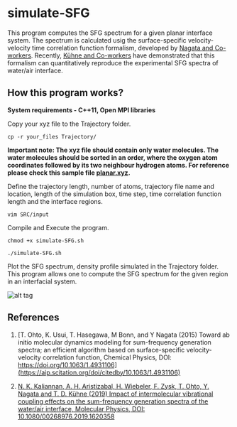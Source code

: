 # simulate-SFG
This program computes the SFG spectrum for a given planar interface system. 
The spectrum is calculated usig the surface-specific velocity-velocity time correlation function formalism, 
developed by [Nagata and Co-workers](https://aip.scitation.org/doi/10.1063/1.4931106). Recently, [Kühne and Co-workers](https://www.tandfonline.com/doi/full/10.1080/00268976.2019.1620358)
have demonstrated that this formalism can quantitatively reproduce the experimental SFG spectra of water/air interface.

## How this program works?
**System requirements - C++11, Open MPI libraries**


Copy your xyz file to the Trajectory folder. 

```
cp -r your_files Trajectory/ 
```
**Important note: The xyz file should contain only water molecules. The water molecules should be sorted in an order, where the oxygen atom coordinates followed by its two neighbour hydrogen atoms. For reference
please check this sample file [planar.xyz](https://github.com/DCM-UPB/SFG-spectrum/blob/master/SFG-planar-interface/Trajectory/planar.xyz).**


Define the trajectory length, number of atoms, trajectory file name and location,
length of the simulation box, time step, time correlation function length and the interface regions.
```
vim SRC/input
```
Compile and Execute the program.  
```
chmod +x simulate-SFG.sh
```
```
./simulate-SFG.sh
```
Plot the SFG spectrum, density profile simulated in the Trajectory folder. This program allows one to compute the SFG spectrum 
for the given region in an interfacial system.

![alt tag](https://www.tandfonline.com/na101/home/literatum/publisher/tandf/journals/content/tmph20/0/tmph20.ahead-of-print/00268976.2019.1620358/20190522/images/medium/tmph_a_1620358_uf0001_oc.jpg)




## References

1. [T. Ohto, K. Usui, T. Hasegawa, M Bonn, and Y Nagata
(2015)
Toward ab initio molecular dynamics modeling for sum-frequency generation spectra; an efficient algorithm based on surface-specific velocity-velocity correlation function,
Chemical Physics,
DOI: https://doi.org/10.1063/1.4931106](https://aip.scitation.org/doi/citedby/10.1063/1.4931106)


2. [N. K. Kaliannan, A. H. Aristizabal, H. Wiebeler, F. Zysk, T. Ohto, Y. Nagata and T. D. Kühne 
(2019)
Impact of intermolecular vibrational coupling effects on the sum-frequency generation spectra of the water/air interface,
Molecular Physics,
DOI: 10.1080/00268976.2019.1620358](https://www.tandfonline.com/doi/full/10.1080/00268976.2019.1620358)



